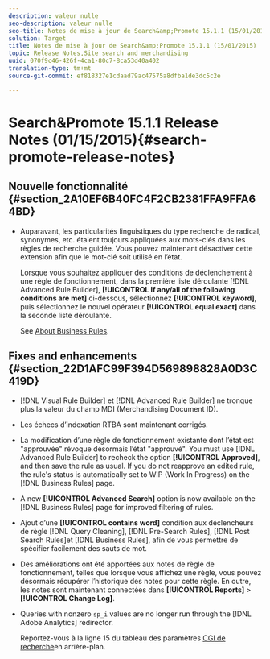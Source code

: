 ```yaml
---
description: valeur nulle
seo-description: valeur nulle
seo-title: Notes de mise à jour de Search&amp;Promote 15.1.1 (15/01/2015)
solution: Target
title: Notes de mise à jour de Search&amp;Promote 15.1.1 (15/01/2015)
topic: Release Notes,Site search and merchandising
uuid: 070f9c46-426f-4ca1-80c7-8ca53d40a402
translation-type: tm+mt
source-git-commit: ef818327e1cdaad79ac47575a8dfba1de3dc5c2e

---
```



# Search&amp;Promote 15.1.1 Release Notes (01/15/2015){#search-promote-release-notes}

## Nouvelle fonctionnalité {#section_2A10EF6B40FC4F2CB2381FFA9FFA64BD}

* Auparavant, les particularités linguistiques du type recherche de radical, synonymes, etc. étaient toujours appliquées aux mots-clés dans les règles de recherche guidée. Vous pouvez maintenant désactiver cette extension afin que le mot-clé soit utilisé en l’état.

   Lorsque vous souhaitez appliquer des conditions de déclenchement à une règle de fonctionnement, dans la première liste déroulante [!DNL Advanced Rule Builder], **[!UICONTROL If any/all of the following conditions are met]** ci-dessous, sélectionnez **[!UICONTROL keyword]**, puis sélectionnez le nouvel opérateur **[!UICONTROL equal exact]** dans la seconde liste déroulante.

   See [About Business Rules](../c-about-rules-menu/c-about-business-rules.md#concept_2A93D76216754D3D8412CDEA00BD26BD).

## Fixes and enhancements {#section_22D1AFC99F394D569898828A0D3C419D}

* [!DNL Visual Rule Builder] et [!DNL Advanced Rule Builder] ne tronque plus la valeur du champ MDI (Merchandising Document ID).
* Les échecs d’indexation RTBA sont maintenant corrigés.
* La modification d’une règle de fonctionnement existante dont l’état est &quot;approuvée&quot; révoque désormais l’état &quot;approuvé&quot;. You must use [!DNL Advanced Rule Builder] to recheck the option **[!UICONTROL Approved]**, and then save the rule as usual. If you do not reapprove an edited rule, the rule&#39;s status is automatically set to WIP (Work In Progress) on the [!DNL Business Rules] page.
* A new **[!UICONTROL Advanced Search]** option is now available on the [!DNL Business Rules] page for improved filtering of rules.
* Ajout d’une **[!UICONTROL contains word]** condition aux déclencheurs de règle [!DNL Query Cleaning], [!DNL Pre-Search Rules], [!DNL Post Search Rules]et [!DNL Business Rules], afin de vous permettre de spécifier facilement des sauts de mot.
* Des améliorations ont été apportées aux notes de règle de fonctionnement, telles que lorsque vous affichez une règle, vous pouvez désormais récupérer l’historique des notes pour cette règle. En outre, les notes sont maintenant connectées dans **[!UICONTROL Reports]** > **[!UICONTROL Change Log]**.
* Queries with nonzero `sp_i` values are no longer run through the [!DNL Adobe Analytics] redirector.

   Reportez-vous à la ligne 15 du tableau des paramètres [CGI de recherche](../c-appendices/c-cgiparameters.md#reference_582E85C3886740C98FE88CA9DF7918E8)en arrière-plan.

